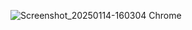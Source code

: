 ![Screenshot_20250114-160304 Chrome](https://github.com/user-attachments/assets/a366d084-0cc3-44db-8b2e-44cb0319a8b9)
